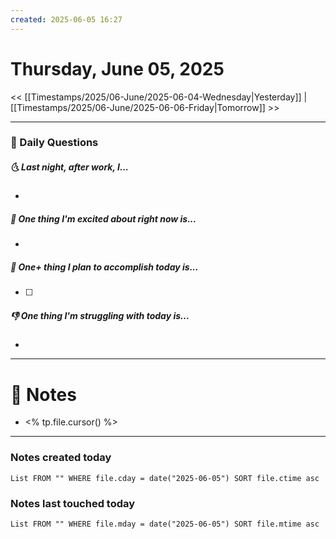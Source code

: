 ```yaml
---
created: 2025-06-05 16:27
---
```

# Thursday, June 05, 2025

<< [[Timestamps/2025/06-June/2025-06-04-Wednesday|Yesterday]] | [[Timestamps/2025/06-June/2025-06-06-Friday|Tomorrow]] >>

---
### 📅 Daily Questions
##### 🌜 Last night, after work, I...
- 

##### 🙌 One thing I'm excited about right now is...
- 

##### 🚀 One+ thing I plan to accomplish today is...
- [ ] 

##### 👎 One thing I'm struggling with today is...
- 

---
# 📝 Notes
- <% tp.file.cursor() %>

---
### Notes created today
```dataview
List FROM "" WHERE file.cday = date("2025-06-05") SORT file.ctime asc
```

### Notes last touched today
```dataview
List FROM "" WHERE file.mday = date("2025-06-05") SORT file.mtime asc
```
